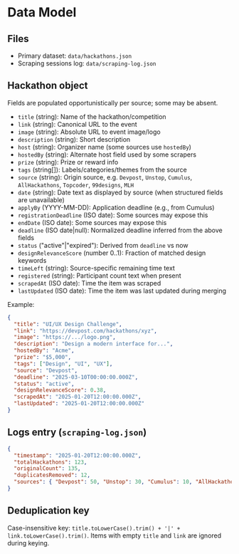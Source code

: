 # Data Model

## Files

- Primary dataset: `data/hackathons.json`
- Scraping sessions log: `data/scraping-log.json`

## Hackathon object

Fields are populated opportunistically per source; some may be absent.

- `title` (string): Name of the hackathon/competition
- `link` (string): Canonical URL to the event
- `image` (string): Absolute URL to event image/logo
- `description` (string): Short description
- `host` (string): Organizer name (some sources use `hostedBy`)
- `hostedBy` (string): Alternate host field used by some scrapers
- `prize` (string): Prize or reward info
- `tags` (string[]): Labels/categories/themes from the source
- `source` (string): Origin source, e.g. `Devpost`, `Unstop`, `Cumulus`, `AllHackathons`, `Topcoder`, `99designs`, `MLH`
- `date` (string): Date text as displayed by source (when structured fields are unavailable)
- `applyBy` (YYYY-MM-DD): Application deadline (e.g., from Cumulus)
- `registrationDeadline` (ISO date): Some sources may expose this
- `endDate` (ISO date): Some sources may expose this
- `deadline` (ISO date|null): Normalized deadline inferred from the above fields
- `status` ("active"|"expired"): Derived from `deadline` vs now
- `designRelevanceScore` (number 0..1): Fraction of matched design keywords
- `timeLeft` (string): Source-specific remaining time text
- `registered` (string): Participant count text when present
- `scrapedAt` (ISO date): Time the item was scraped
- `lastUpdated` (ISO date): Time the item was last updated during merging

Example:
```json
{
  "title": "UI/UX Design Challenge",
  "link": "https://devpost.com/hackathons/xyz",
  "image": "https://.../logo.png",
  "description": "Design a modern interface for...",
  "hostedBy": "Acme",
  "prize": "$5,000",
  "tags": ["Design", "UI", "UX"],
  "source": "Devpost",
  "deadline": "2025-03-10T00:00:00.000Z",
  "status": "active",
  "designRelevanceScore": 0.38,
  "scrapedAt": "2025-01-20T12:00:00.000Z",
  "lastUpdated": "2025-01-20T12:00:00.000Z"
}
```

## Logs entry (`scraping-log.json`)

```json
{
  "timestamp": "2025-01-20T12:00:00.000Z",
  "totalHackathons": 123,
  "originalCount": 135,
  "duplicatesRemoved": 12,
  "sources": { "Devpost": 50, "Unstop": 30, "Cumulus": 10, "AllHackathons": 5 }
}
```

## Deduplication key

Case-insensitive key: `title.toLowerCase().trim() + '|' + link.toLowerCase().trim()`.
Items with empty `title` and `link` are ignored during keying.